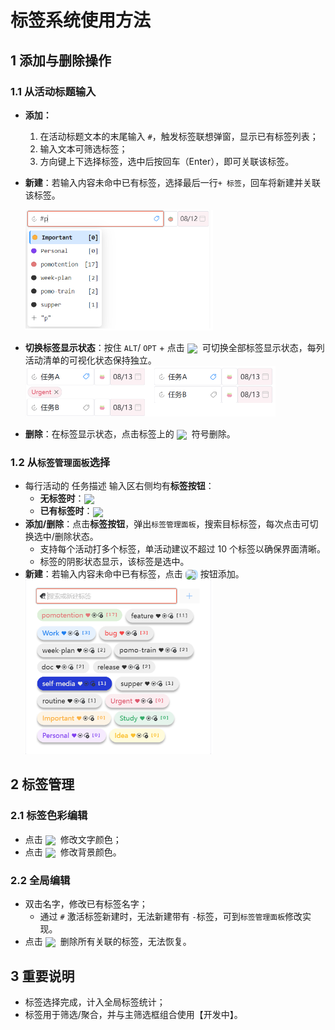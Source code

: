 # 标签系统使用方法

## 1 添加与删除操作

### 1.1 从活动标题输入

- **添加：**
  1. 在活动标题文本的末尾输入 `#`，触发标签联想弹窗，显示已有标签列表；
  2. 输入文本可筛选标签；
  3. 方向键上下选择标签，选中后按回车（Enter），即可关联该标签。
- **新建**：若输入内容未命中已有标签，选择最后一行`+ 标签`，回车将新建并关联该标签。

  <img src="/tag-input.png" alt="Tag Input" width="300">

- **切换标签显示状态**：按住 `ALT`/ `OPT` + 点击 <img src="/icons/Tag16Regular.svg" width="20" style="display: inline-block; vertical-align: middle; margin:0;"> 可切换全部标签显示状态，每列活动清单的可视化状态保持独立。
  <img src="/tag-toggle.png" alt="Tag Toggle" width="400">
- **删除**：在标签显示状态，点击标签上的 <img src="/icons/CancelOutlined.svg" width="20" style="display:inline-block;vertical-align:middle;margin:0;"> 符号删除。

### 1.2 从`标签管理面板`选择

- 每行活动的 任务描述 输入区右侧均有**标签按钮**：
  - **无标签时**：<img src="/icons/Tag16Regular.svg" width="20" style="display:inline-block;vertical-align:middle;margin:0;">
  - **已有标签时**：<img src="/icons/Tag16Filled.svg" width="20" style="display:inline-block;vertical-align:middle;margin:0;">
- **添加/删除**：点击**标签按钮**，弹出`标签管理面板`，搜索目标标签，每次点击可切换选中/删除状态。
  - 支持每个活动打多个标签，单活动建议不超过 10 个标签以确保界面清晰。
  - 标签的阴影状态显示，该标签是选中。
- **新建**：若输入内容未命中已有标签，点击 <img src="/icons/Add16Regular.svg" width="20" style="display:inline-block;vertical-align:middle;margin:0;background:rgb(193, 226, 255);border-radius: 6px;"> 按钮添加。
  <img src="/tag-manager.png" alt="Tag Manger" width="300">

## 2 标签管理

### 2.1 标签色彩编辑

- 点击 <img src="/icons/Heart16Filled.svg" width="20" style="display: inline-block; vertical-align: middle; margin:0;"> 修改文字颜色；
- 点击 <img src="/icons/HeartCircle16Regular.svg" width="20" style="display: inline-block; vertical-align: middle; margin:0;"> 修改背景颜色。

### 2.2 全局编辑

- 双击名字，修改已有标签名字；
  - 通过 `#` 激活标签新建时，无法新建带有 `-`标签，可到`标签管理面板`修改实现。
- 点击 <img src="/icons/TagDismiss16Regular.svg" width="20" style="display: inline-block; vertical-align: middle; margin:0;"> 删除所有关联的标签，无法恢复。

## 3 重要说明

- 标签选择完成，计入全局标签统计；
- 标签用于筛选/聚合，并与主筛选框组合使用【开发中】。
